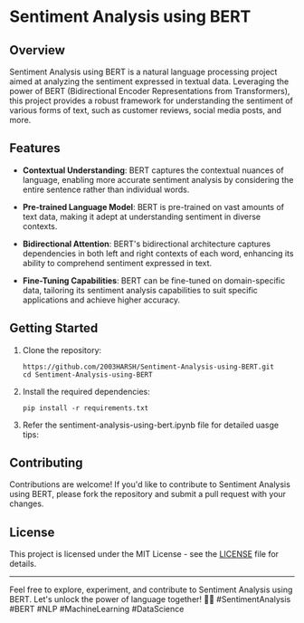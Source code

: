 # Sentiment Analysis using BERT

## Overview

Sentiment Analysis using BERT is a natural language processing project aimed at analyzing the sentiment expressed in textual data. Leveraging the power of BERT (Bidirectional Encoder Representations from Transformers), this project provides a robust framework for understanding the sentiment of various forms of text, such as customer reviews, social media posts, and more.

## Features

- **Contextual Understanding**: BERT captures the contextual nuances of language, enabling more accurate sentiment analysis by considering the entire sentence rather than individual words.
  
- **Pre-trained Language Model**: BERT is pre-trained on vast amounts of text data, making it adept at understanding sentiment in diverse contexts.
  
- **Bidirectional Attention**: BERT's bidirectional architecture captures dependencies in both left and right contexts of each word, enhancing its ability to comprehend sentiment expressed in text.
  
- **Fine-Tuning Capabilities**: BERT can be fine-tuned on domain-specific data, tailoring its sentiment analysis capabilities to suit specific applications and achieve higher accuracy.




## Getting Started

1. Clone the repository:

   ```
   https://github.com/2003HARSH/Sentiment-Analysis-using-BERT.git
   cd Sentiment-Analysis-using-BERT
   ```

2. Install the required dependencies:

   ```
   pip install -r requirements.txt
   ```

3. Refer the sentiment-analysis-using-bert.ipynb file for detailed uasge tips:


## Contributing

Contributions are welcome! If you'd like to contribute to Sentiment Analysis using BERT, please fork the repository and submit a pull request with your changes.

## License

This project is licensed under the MIT License - see the [LICENSE](LICENSE) file for details.

---

Feel free to explore, experiment, and contribute to Sentiment Analysis using BERT. Let's unlock the power of language together! 🚀💬 #SentimentAnalysis #BERT #NLP #MachineLearning #DataScience
